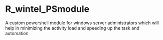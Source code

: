# R_wintel_PSmodule
A custom powershell module for windows server administrators which will help in minimizing the activity load and speeding up the task and automation
